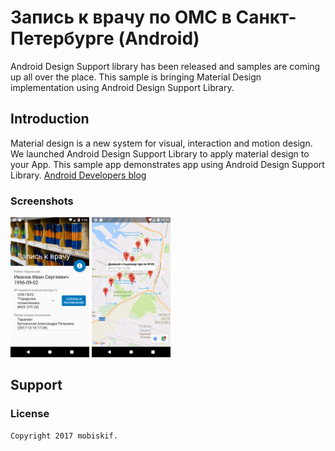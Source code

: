 # Запись к врачу по ОМС в Санкт-Петербурге (Android)

Android Design Support library has been released and samples are coming up all over the place.
This sample is bringing Material Design implementation using Android Design Support Library.

## Introduction

Material design is a new system for visual, interaction and motion design. We
launched Android Design Support Library to apply material design to your App.
This sample app demonstrates app using Android Design Support Library.
[Android Developers
blog](http://android-developers.blogspot.se/2015/05/android-design-support-library.html)

### Screenshots
<img src="1.png" width="25%"> <img src="5.png" width="25%">


## Support



### License


```
Copyright 2017 mobiskif.


```
